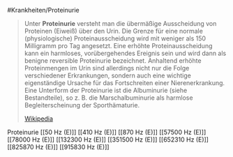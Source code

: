 #Krankheiten/Proteinurie

> Unter **Proteinurie** versteht man die übermäßige Ausscheidung von Proteinen (Eiweiß) über den Urin. Die Grenze für eine normale (physiologische) Proteinausscheidung wird mit weniger als 150 Milligramm pro Tag angesetzt. Eine erhöhte Proteinausscheidung kann ein harmloses, vorübergehendes Ereignis sein und wird dann als benigne reversible Proteinurie bezeichnet. Anhaltend erhöhte Proteinmengen im Urin sind allerdings nicht nur die Folge verschiedener Erkrankungen, sondern auch eine wichtige eigenständige Ursache für das Fortschreiten einer Nierenerkrankung. Eine Unterform der Proteinurie ist die Albuminurie (siehe Bestandteile), so z. B. die Marschalbuminurie als harmlose Begleiterscheinung der Sporthämaturie.
>
> [Wikipedia](https://de.wikipedia.org/wiki/Proteinurie)

Proteinurie
[[50 Hz (E)]]
[[410 Hz (E)]]
[[870 Hz (E)]]
[[57500 Hz (E)]]
[[78000 Hz (E)]]
[[132300 Hz (E)]]
[[351500 Hz (E)]]
[[652310 Hz (E)]]
[[825870 Hz (E)]]
[[915830 Hz (E)]]
